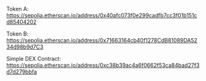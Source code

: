 Token A: https://sepolia.etherscan.io/address/0x40afc073f0e299cadfb7cc3f01b151cd85404202

Token B: https://sepolia.etherscan.io/address/0x71663164cb40f1278CdB81089DA5234d98b9d7C3

Simple DEX Contract: https://sepolia.etherscan.io/address/0xc38b39ac4a6f0662f53ca84bad27f3d7d279bbfa
